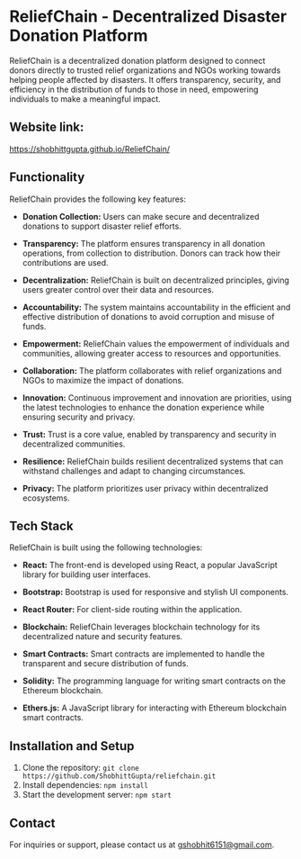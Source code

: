 # ReliefChain - Decentralized Disaster Donation Platform

ReliefChain is a decentralized donation platform designed to connect donors directly to trusted relief organizations and NGOs working towards helping people affected by disasters. It offers transparency, security, and efficiency in the distribution of funds to those in need, empowering individuals to make a meaningful impact.

## Website link:
https://shobhittgupta.github.io/ReliefChain/

## Functionality

ReliefChain provides the following key features:

- **Donation Collection:** Users can make secure and decentralized donations to support disaster relief efforts.

- **Transparency:** The platform ensures transparency in all donation operations, from collection to distribution. Donors can track how their contributions are used.

- **Decentralization:** ReliefChain is built on decentralized principles, giving users greater control over their data and resources.

- **Accountability:** The system maintains accountability in the efficient and effective distribution of donations to avoid corruption and misuse of funds.

- **Empowerment:** ReliefChain values the empowerment of individuals and communities, allowing greater access to resources and opportunities.

- **Collaboration:** The platform collaborates with relief organizations and NGOs to maximize the impact of donations.

- **Innovation:** Continuous improvement and innovation are priorities, using the latest technologies to enhance the donation experience while ensuring security and privacy.

- **Trust:** Trust is a core value, enabled by transparency and security in decentralized communities.

- **Resilience:** ReliefChain builds resilient decentralized systems that can withstand challenges and adapt to changing circumstances.

- **Privacy:** The platform prioritizes user privacy within decentralized ecosystems.

## Tech Stack

ReliefChain is built using the following technologies:

- **React:** The front-end is developed using React, a popular JavaScript library for building user interfaces.

- **Bootstrap:** Bootstrap is used for responsive and stylish UI components.

- **React Router:** For client-side routing within the application.

- **Blockchain:** ReliefChain leverages blockchain technology for its decentralized nature and security features.

- **Smart Contracts:** Smart contracts are implemented to handle the transparent and secure distribution of funds.

- **Solidity:** The programming language for writing smart contracts on the Ethereum blockchain.

- **Ethers.js:** A JavaScript library for interacting with Ethereum blockchain smart contracts.

## Installation and Setup

1. Clone the repository: `git clone https://github.com/ShobhittGupta/reliefchain.git`
2. Install dependencies: `npm install`
3. Start the development server: `npm start`


## Contact

For inquiries or support, please contact us at gshobhit6151@gmail.com.
